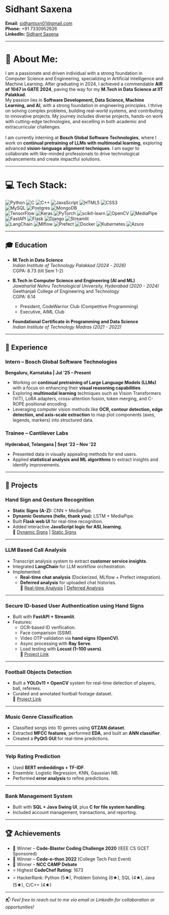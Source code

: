 <link rel="stylesheet" href="assets/css/style.css">

# Sidhant Saxena

**Email:** [sidhantsxn01@gmail.com](mailto:sidhantsxn01@gmail.com)  
**Phone:** +91 7330952626  
**LinkedIn:** [Sidhant Saxena](https://www.linkedin.com/in/sidhant-saxena/)  

---

# 💫 About Me:
I am a passionate and driven individual with a strong foundation in Computer Science and Engineering, specializing in Artificial Intelligence and Machine Learning. After graduating in 2024, I achieved a commendable **AIR of 1047 in GATE 2024**, paving the way for my **M.Tech in Data Science at IIT Palakkad**.<br>
My passion lies in **Software Development, Data Science, Machine Learning, and AI**, with a strong foundation in engineering principles. I thrive on solving complex problems, building real-world systems, and contributing to innovative projects. My journey includes diverse projects, hands-on work with cutting-edge technologies, and excelling in both academic and extracurricular challenges.  
<br>
I am currently interning at **Bosch Global Software Technologies**, where I work on **continual pretraining of LLMs with multimodal learning**, exploring advanced **vision-language alignment techniques**. I am eager to collaborate with like-minded professionals to drive technological advancements and create impactful solutions.

---

# 💻 Tech Stack:
 ![Python](https://img.shields.io/badge/python-3670A0?style=for-the-badge&logo=python&logoColor=ffdd54) ![C](https://img.shields.io/badge/c-%2300599C.svg?style=for-the-badge&logo=c&logoColor=white) ![C++](https://img.shields.io/badge/c++-%2300599C.svg?style=for-the-badge&logo=c%2B%2B&logoColor=white) ![JavaScript](https://img.shields.io/badge/javascript-%23323330.svg?style=for-the-badge&logo=javascript&logoColor=%23F7DF1E) ![HTML5](https://img.shields.io/badge/html5-%23E34F26.svg?style=for-the-badge&logo=html5&logoColor=white) ![CSS3](https://img.shields.io/badge/css3-%231572B6.svg?style=for-the-badge&logo=css3&logoColor=white)  
![MySQL](https://img.shields.io/badge/mysql-4479A1.svg?style=for-the-badge&logo=mysql&logoColor=white) ![Postgres](https://img.shields.io/badge/postgres-%23316192.svg?style=for-the-badge&logo=postgresql&logoColor=white) ![MongoDB](https://img.shields.io/badge/MongoDB-%234ea94b.svg?style=for-the-badge&logo=mongodb&logoColor=white)  
![TensorFlow](https://img.shields.io/badge/TensorFlow-%23FF6F00.svg?style=for-the-badge&logo=TensorFlow&logoColor=white) ![Keras](https://img.shields.io/badge/Keras-%23D00000.svg?style=for-the-badge&logo=Keras&logoColor=white) ![PyTorch](https://img.shields.io/badge/PyTorch-%23EE4C2C.svg?style=for-the-badge&logo=PyTorch&logoColor=white) ![scikit-learn](https://img.shields.io/badge/scikit--learn-%23F7931E.svg?style=for-the-badge&logo=scikit-learn&logoColor=white) ![OpenCV](https://img.shields.io/badge/opencv-%23white.svg?style=for-the-badge&logo=opencv&logoColor=white) ![MediaPipe](https://img.shields.io/badge/mediapipe-%2300A0FF.svg?style=for-the-badge&logo=google&logoColor=white)  
![FastAPI](https://img.shields.io/badge/FastAPI-%23009688.svg?style=for-the-badge&logo=fastapi&logoColor=white) ![Flask](https://img.shields.io/badge/flask-%23000.svg?style=for-the-badge&logo=flask&logoColor=white) ![Django](https://img.shields.io/badge/django-%23092E20.svg?style=for-the-badge&logo=django&logoColor=white) ![Streamlit](https://img.shields.io/badge/streamlit-%23FF4B4B.svg?style=for-the-badge&logo=streamlit&logoColor=white)  
![LangChain](https://img.shields.io/badge/LangChain-%23009B77.svg?style=for-the-badge&logo=chainlink&logoColor=white) ![Mlflow](https://img.shields.io/badge/Mlflow-%23d9ead3.svg?style=for-the-badge&logo=numpy&logoColor=blue) ![Prefect](https://img.shields.io/badge/Prefect-%23192A56.svg?style=for-the-badge&logo=prefect&logoColor=white) ![Docker](https://img.shields.io/badge/docker-%230db7ed.svg?style=for-the-badge&logo=docker&logoColor=white) ![Kubernetes](https://img.shields.io/badge/Kubernetes-%23326CE5.svg?style=for-the-badge&logo=kubernetes&logoColor=white) ![Azure](https://img.shields.io/badge/azure-%230072C6.svg?style=for-the-badge&logo=microsoftazure&logoColor=white)  

---

## 🎓 Education

- **M.Tech in Data Science**  
  *Indian Institute of Technology Palakkad (2024 - 2026)*  
  CGPA: 8.73 (till Sem 1-2)

- **B.Tech in Computer Science and Engineering (AI and ML)**  
  *Jawaharlal Nehru Technological University, Hyderabad (2020 - 2024)*  
  Geethanjali College of Engineering and Technology  
  CGPA: 8.14  
  - President, CodeWarrior Club (Competitive Programming)  
  - Executive, AIML Club  

- **Foundational Certificate in Programming and Data Science**  
  *Indian Institute of Technology Madras (2021 - 2022)*  

---

## 💼 Experience

### Intern – Bosch Global Software Technologies  
**Bengaluru, Karnataka | Jul ’25 – Present**  
- Working on **continual pretraining of Large Language Models (LLMs)** with a focus on enhancing their **visual reasoning capabilities**.  
- Exploring **multimodal learning** techniques such as Vision Transformers (ViT), LoRA adapters, cross-attention fusion, token merging, and C-ROPE positional encoding.  
- Leveraging computer vision methods like **OCR, contour detection, edge detection, and axis-scale extraction** to map plot components (axes, legends, markers) into structured data.  

### Trainee – Cantilever Labs  
**Hyderabad, Telangana | Sept ’22 – Nov ’22**  
- Presented data in visually appealing methods for end users.  
- Applied **statistical analysis and ML algorithms** to extract insights and identify improvements.  

---

## 🚀 Projects

### Hand Sign and Gesture Recognition  
- **Static Signs (A-Z):** CNN + MediaPipe.  
- **Dynamic Gestures (hello, thank you):** LSTM + MediaPipe.  
- Built **Flask web UI** for real-time recognition.  
- Added interactive **JavaScript logic for ASL learning**.  
🔗 [Dynamic Signs](https://github.com/SidhantSaxena/Hand_Sign_Recognition) | [Static Signs](https://github.com/SidhantSaxena/ASL_Teaching_Tool)

---

### LLM Based Call Analysis  
- Transcript analysis system to extract **customer service insights**.  
- Integrated **LangChain** for LLM workflow orchestration.  
- Implemented:  
  - **Real-time chat analysis** (Dockerized, MLflow + Prefect integration).  
  - **Deferred analysis** for uploaded chat histories.  
🔗 [Real-time Analysis](https://github.com/SidhantSaxena/nlp_customer_service) | [Deferred Analysis](https://github.com/SidhantSaxena/llm_call_analysis)

---

### Secure ID-based User Authentication using Hand Signs  
- Built with **FastAPI + Streamlit**.  
- Features:  
  - OCR-based ID verification.  
  - Face comparison (SSIM).  
  - Video OTP validation via **hand signs (OpenCV)**.  
  - Async processing with **Ray Serve**.  
  - Load testing with **Locust (1–100 users)**.  
🔗 [Project Link](https://github.com/SidhantSaxena/customer_onboarding_cv)

---

### Football Objects Detection  
- Built a **YOLOv11 + OpenCV** system for real-time detection of players, ball, referees.  
- Curated and annotated football footage dataset.  
🔗 [Project Link](https://github.com/SidhantSaxena/Football_Objects_Detection)

---

### Music Genre Classification  
- Classified songs into 10 genres using **GTZAN dataset**.  
- Extracted **MFCC features**, performed **EDA**, and built an **ANN classifier**.  
- Created a **PyQt5 GUI** for real-time predictions.  

---

### Yelp Rating Prediction  
- Used **BERT embeddings + TF-IDF**.  
- Ensemble: Logistic Regression, KNN, Gaussian NB.  
- Performed **error analysis** to refine predictions.  

---

### Bank Management System  
- Built with **SQL + Java Swing UI**, plus **C for file system handling**.  
- Included account management, transactions, and reporting.  

---

## 🏆 Achievements
- 🥇 Winner – **Code-Blaster Coding Challenge 2020** (IEEE CS GCET Sponsored)  
- 🥇 Winner – **Code-e-thon 2022** (College Tech Fest Event)  
- 🥇 Winner – **NCC CAMP Debate**  
- ⭐ Highest **CodeChef Rating:** 1673  
- ⭐ HackerRank: Python (5★), Problem Solving (6★), SQL (4★), Java (5★), C/C++ (4★)  

---

📬 *Feel free to reach out to me via email or LinkedIn for collaboration or opportunities!*  
